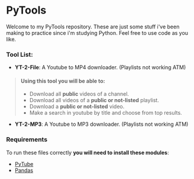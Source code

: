 # PyTools

Welcome to my PyTools repository.
These are just some stuff i've been making to practice since i'm studying Python.
Feel free to use code as you like.

### Tool List:

- **YT-2-File**: A Youtube to MP4 downloader. (Playlists not working ATM)
> #### Using this tool you will be able to:
> - Download all **public** videos of a channel.
> - Download all videos of a **public or not-listed** playlist.
> - Download a **public or not-listed** video.
> - Make a search in youtube by title and choose from top results.

- **YT-2-MP3**: A Youtube to MP3 downloader. (Playlists not working ATM)

### Requirements

To run these files correctly **you will need to install these modules**:

- [PyTube](https://github.com/pytube/pytube)
- [Pandas](https://github.com/pandas-dev/pandas)
